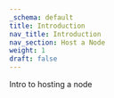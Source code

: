 ```yaml
---
_schema: default
title: Introduction
nav_title: Introduction
nav_section: Host a Node
weight: 1
draft: false
---
```

Intro to hosting a node
